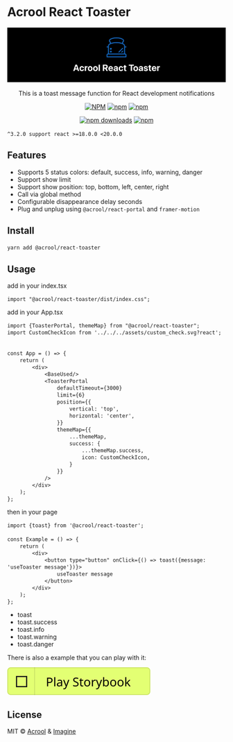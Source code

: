 # Acrool React Toaster

<a href="https://acrool-react-toaster.pages.dev/" title="Acrool React Toaster - This is a toast message function for React development notifications">
    <img src="https://raw.githubusercontent.com/acrool/acrool-react-toaster/main/example/public/og.webp" alt="Acrool React Toaster Logo"/>
</a>

<p align="center">
    This is a toast message function for React development notifications
</p>

<div align="center">

[![NPM](https://img.shields.io/npm/v/@acrool/react-toaster.svg?style=for-the-badge)](https://www.npmjs.com/package/@acrool/react-toaster)
[![npm](https://img.shields.io/bundlejs/size/@acrool/react-toaster?style=for-the-badge)](https://github.com/acrool/@acrool/react-toaster/blob/main/LICENSE)
[![npm](https://img.shields.io/npm/l/@acrool/react-toaster?style=for-the-badge)](https://github.com/acrool/react-toaster/blob/main/LICENSE)

[![npm downloads](https://img.shields.io/npm/dm/@acrool/react-toaster.svg?style=for-the-badge)](https://www.npmjs.com/package/@acrool/react-toaster)
[![npm](https://img.shields.io/npm/dt/@acrool/react-toaster.svg?style=for-the-badge)](https://www.npmjs.com/package/@acrool/react-toaster)

</div>


`^3.2.0 support react >=18.0.0 <20.0.0`


## Features

- Supports 5 status colors: default, success, info, warning, danger
- Support show limit
- Support show position: top, bottom, left, center, right
- Call via global method
- Configurable disappearance delay seconds
- Plug and unplug using `@acrool/react-portal` and `framer-motion`

## Install

```bash
yarn add @acrool/react-toaster
```


## Usage

add in your index.tsx
```tst
import "@acrool/react-toaster/dist/index.css";
```

add in your App.tsx

```tsx
import {ToasterPortal, themeMap} from "@acrool/react-toaster";
import CustomCheckIcon from '../../../assets/custom_check.svg?react';


const App = () => {
    return (
        <div>
            <BaseUsed/>
            <ToasterPortal
                defaultTimeout={3000}
                limit={6}
                position={{
                    vertical: 'top',
                    horizontal: 'center',
                }}
                themeMap={{
                    ...themeMap,
                    success: {
                        ...themeMap.success,
                        icon: CustomCheckIcon,
                    }
                }}
            />
        </div>
    );
};
```

then in your page
```tsx
import {toast} from '@acrool/react-toaster';

const Example = () => {
    return (
        <div>
            <button type="button" onClick={() => toast({message: 'useToaster message'})}>
                useToaster message
            </button>
        </div>
    );
};
```

- toast
- toast.success
- toast.info
- toast.warning
- toast.danger


There is also a example that you can play with it:

[![Play react-editext-example](https://raw.githubusercontent.com/acrool/acrool-react-toaster/main/play-in-example-button.svg)](https://acrool-react-toaster.pages.dev)


## License

MIT © [Acrool](https://github.com/acrool) & [Imagine](https://github.com/imagine10255)
